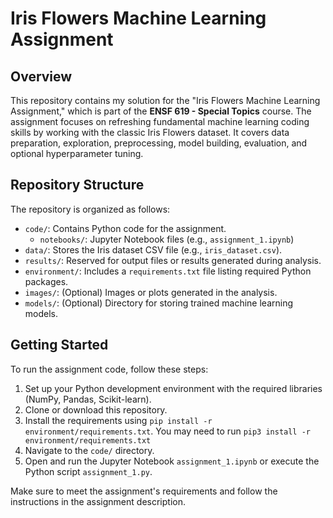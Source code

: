 # Iris Flowers Machine Learning Assignment

## Overview

This repository contains my solution for the "Iris Flowers Machine Learning Assignment," which is part of the **ENSF  619 - Special Topics** course. The assignment focuses on refreshing fundamental machine learning coding skills by working with the classic Iris Flowers dataset. It covers data preparation, exploration, preprocessing, model building, evaluation, and optional hyperparameter tuning.

## Repository Structure

The repository is organized as follows:

- `code/`: Contains Python code for the assignment.
  - `notebooks/`: Jupyter Notebook files (e.g., `assignment_1.ipynb`)
- `data/`: Stores the Iris dataset CSV file (e.g., `iris_dataset.csv`).
- `results/`: Reserved for output files or results generated during analysis.
- `environment/`: Includes a `requirements.txt` file listing required Python packages.
- `images/`: (Optional) Images or plots generated in the analysis.
- `models/`: (Optional) Directory for storing trained machine learning models.

## Getting Started

To run the assignment code, follow these steps:

1. Set up your Python development environment with the required libraries (NumPy, Pandas, Scikit-learn).
2. Clone or download this repository.
3. Install the requirements using `pip install -r environment/requirements.txt`. You may need to run `pip3 install -r environment/requirements.txt`
4. Navigate to the `code/` directory.
5. Open and run the Jupyter Notebook `assignment_1.ipynb` or execute the Python script `assignment_1.py`.

Make sure to meet the assignment's requirements and follow the instructions in the assignment description.
